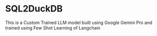 # SQL2DuckDB
This is a Custom Trained LLM model built using Google Gemini Pro and trained using Few Shot Learning of Langchain
